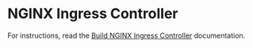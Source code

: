 # NGINX Ingress Controller

For instructions, read the [Build NGINX Ingress Controller](https://docs.nginx.com/nginx-ingress-controller/installation/build-nginx-ingress-controller/) documentation.
